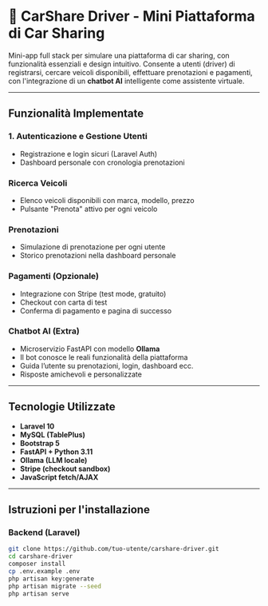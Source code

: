 # 🚗 CarShare Driver - Mini Piattaforma di Car Sharing

Mini-app full stack per simulare una piattaforma di car sharing, con funzionalità essenziali e design intuitivo. Consente a utenti (driver) di registrarsi, cercare veicoli disponibili, effettuare prenotazioni e pagamenti, con l'integrazione di un **chatbot AI** intelligente come assistente virtuale.

---

##  Funzionalità Implementate

### 1. Autenticazione e Gestione Utenti

- Registrazione e login sicuri (Laravel Auth)
- Dashboard personale con cronologia prenotazioni

###  Ricerca Veicoli

- Elenco veicoli disponibili con marca, modello, prezzo
- Pulsante "Prenota" attivo per ogni veicolo

###  Prenotazioni

- Simulazione di prenotazione per ogni utente
- Storico prenotazioni nella dashboard personale

###  Pagamenti (Opzionale)

- Integrazione con Stripe (test mode, gratuito)
- Checkout con carta di test
- Conferma di pagamento e pagina di successo

###  Chatbot AI (Extra)

- Microservizio FastAPI con modello **Ollama**
- Il bot conosce le reali funzionalità della piattaforma
- Guida l’utente su prenotazioni, login, dashboard ecc.
- Risposte amichevoli e personalizzate

---

##  Tecnologie Utilizzate

- **Laravel 10**
- **MySQL (TablePlus)**
- **Bootstrap 5**
- **FastAPI + Python 3.11**
- **Ollama (LLM locale)**
- **Stripe (checkout sandbox)**
- **JavaScript fetch/AJAX**

---

##  Istruzioni per l'installazione

### Backend (Laravel)

```bash
git clone https://github.com/tuo-utente/carshare-driver.git
cd carshare-driver
composer install
cp .env.example .env
php artisan key:generate
php artisan migrate --seed
php artisan serve
